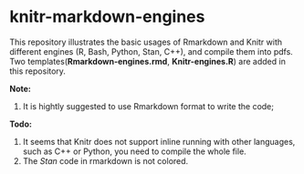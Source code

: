 # knitr-markdown-engines

This repository illustrates the basic usages of Rmarkdown and Knitr with different engines (R, Bash, Python, Stan, C++), and compile them into pdfs. Two templates(**Rmarkdown-engines.rmd**, **Knitr-engines.R**) are added in this repository.

**Note:**
1. It is hightly suggested to use Rmarkdown format to write the code;

**Todo:**
1. It seems that Knitr does not support inline running with other languages, such as C++ or Python, you need to compile the whole file.
2. The *Stan* code in rmarkdown is not colored.
